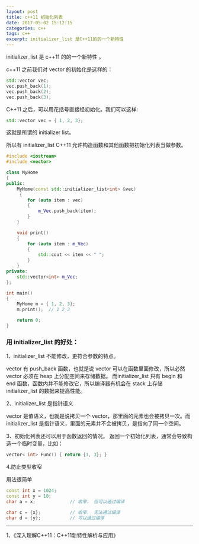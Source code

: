 ```yaml
---
layout: post
title: c++11 初始化列表
date: 2017-05-02 15:12:15
categories: c++  
tags: c++  
excerpt: initializer_list 是C++11的的一个新特性
---
```



initializer_list 是 c++11 的的一个新特性 。

c++11 之前我们对 vector 的初始化是这样的：

```c++
std::vector vec;
vec.push_back(1);
vec.push_back(2);
vec.push_back(3);

```

C++11 之后，可以用花括号直接经初始化。我们可以这样:

```c++
std::vector vec = { 1, 2, 3};
```

这就是所谓的 initializer list。

所以有 initializer_list C++11 允许构造函数和其他函数把初始化列表当做参数。

```c++
#include <iostream>
#include <vector>

class MyHome
{
public:
	MyHome(const std::initializer_list<int> &vec)
	 {
		for (auto item : vec)
		{
            m_Vec.push_back(item);
        }
    }

	void print()
	{
		for (auto item : m_Vec)
		{
        	std::cout << item << " ";
    	}
    }
private:
    std::vector<int> m_Vec;
};

int main()
{
    MyHome m = { 1, 2, 3};
    m.print();  // 1 2 3

    return 0;
}
```

### 用 initializer_list 的好处：

1、initializer_list 不能修改，更符合参数的特点。

vector 有 push_back 函数，也就是说 vector 可以在函数里面修改，所以必然 vector 必须在 heap 上分配空间来存储数据。
而initializer_list 只有 begin 和 end 函数，函数内并不能修改它，所以编译器有机会在 stack 上存储 initializer_list 的数据来提高性能。
 
2、initializer_list 是指针语义

vector 是值语义，也就是说拷贝一个 vector，那里面的元素也会被拷贝一次。而 initializer_list 是指针语义，里面的元素并不会被拷贝，是指向了同一个空间。


3、初始化列表还可以用于函数返回的情况。 返回一个初始化列表，通常会导致构造一个临时变量，比如：
 
 ```c++
 vector< int> Func() { return {1, 3}; }
```

4.防止类型收窄

用法很简单

```c++
const int x = 1024; 
const int y = 10; 
char a = x;             // 收窄， 但可以通过编译 

char c = {x};           // 收窄， 无法通过编译 
char d = {y};           // 可以通过编译
```


---
1、《深入理解C++11：C++11新特性解析与应用》
